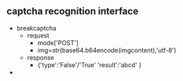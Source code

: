 ## captcha recognition interface
- breakcaptcha
	 - request
		 - mode['POST']
		 - img=str(base64.b64encode(imgcontent),'utf-8')
	 - response
		 - {'type':'False'/'True'
				 'result':'abcd'
			}
-

